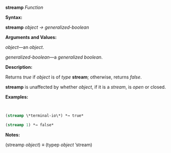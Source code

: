 **streamp** *Function* 



**Syntax:** 



**streamp** *object → generalized-boolean* 



**Arguments and Values:** 



*object*—an *object*. 



*generalized-boolean*—a *generalized boolean*. 



**Description:** 



Returns *true* if *object* is of *type* **stream**; otherwise, returns *false*. 



**streamp** is unaffected by whether *object*, if it is a *stream*, is *open* or closed. 



**Examples:**
```lisp
 

(streamp \*terminal-io\*) *→ true* 

(streamp 1) *→ false* 


```
**Notes:** 



(streamp *object*) *≡* (typep *object* ’stream) 







 



 



